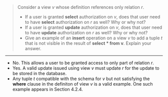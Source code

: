 > Consider a view _v_ whose definition references only relation _r_.
>
> * If a user is granted **select** authorization on _v_, does that user need to have **select** authorization on _r_ as well? Why or why not?
> * If a user is granted **update** authorization on _v_, does that user need to have **update** authorization on _r_ as well? Why or why not?
> * Give an example of an **insert** operation on a view _v_ to add a tuple _t_ that is not visible in the result of **select * from v**. Explain your answer.

---

* No. This allows a user to be granted access to only part of relation _r_.
* Yes. A valid update issued using view _v_ must update _r_ for the update to be stored in the database.
* Any tuple _t_ compatible with the schema for _v_ but not satisfying the **where** clause in the definiton of view _v_ is a valid example. One such example appears in Section 4.2.4.
